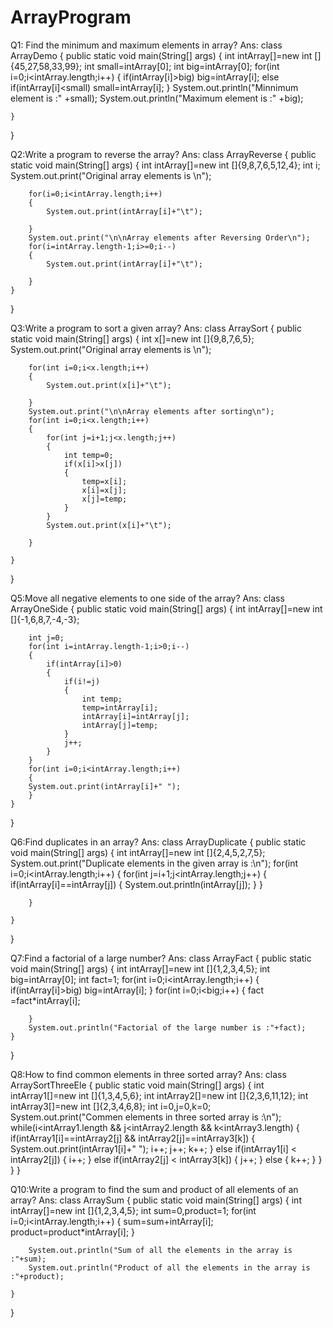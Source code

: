 # ArrayProgram
Q1: Find the minimum and maximum elements in array?
Ans:
class  ArrayDemo
{
	public static void main(String[] args) 
	{
		int intArray[]=new int []{45,27,58,33,99};
		int small=intArray[0];
		int big=intArray[0];
		for(int i=0;i<intArray.length;i++)
		{
			if(intArray[i]>big)
				big=intArray[i];
			else if(intArray[i]<small)
				small=intArray[i];
		}
		System.out.println("Minnimum element is :" +small);
		System.out.println("Maximum element is :" +big);

	}
}

Q2:Write a program to reverse the array?
Ans:
class ArrayReverse 
{
	public static void main(String[] args) 
	{
		int intArray[]=new int []{9,8,7,6,5,12,4};
		int i;
		System.out.print("Original array elements is \n");

		for(i=0;i<intArray.length;i++)
		{
			System.out.print(intArray[i]+"\t");

		}
		System.out.print("\n\nArray elements after Reversing Order\n");
		for(i=intArray.length-1;i>=0;i--)
		{
			System.out.print(intArray[i]+"\t");

		}
	}
}

Q3:Write a program to sort a given array?
Ans:
class ArraySort 
{
	public static void main(String[] args) 
	{
		int x[]=new int []{9,8,7,6,5};
		System.out.print("Original array elements is \n");

		for(int i=0;i<x.length;i++)
		{
			System.out.print(x[i]+"\t");

		}
		System.out.print("\n\nArray elements after sorting\n");
		for(int i=0;i<x.length;i++)
		{
			for(int j=i+1;j<x.length;j++)
			{
				int temp=0;
				if(x[i]>x[j])
				{
					temp=x[i];
					x[i]=x[j];
					x[j]=temp;
				}
			}
			System.out.print(x[i]+"\t");
				
		}

	}
}

Q5:Move all negative elements to one side of the array?
Ans:
class ArrayOneSide
{
	public static void main(String[] args) 
	{
		int intArray[]=new int []{-1,6,8,7,-4,-3};
		
		int j=0;
		for(int i=intArray.length-1;i>0;i--)
		{
			if(intArray[i]>0)
			{
				if(i!=j)
				{
					int temp;
					temp=intArray[i];
					intArray[i]=intArray[j];
					intArray[j]=temp;
				}
				j++;
			}
		}
		for(int i=0;i<intArray.length;i++)
		{
		System.out.print(intArray[i]+" ");
		}
	}
}

Q6:Find duplicates in an array?
Ans:
class ArrayDuplicate
{
	public static void main(String[] args) 
	{
		int intArray[]=new int []{2,4,5,2,7,5};
		System.out.print("Duplicate elements in the given array is :\n");
		for(int i=0;i<intArray.length;i++)
		{
			for(int j=i+1;j<intArray.length;j++)
			{
				if(intArray[i]==intArray[j])
				{
					System.out.println(intArray[j]);
				}
			}


		}
		
	}
}

Q7:Find a factorial of a large number?
Ans:
class ArrayFact 
{
	public static void main(String[] args) 
	{
		int intArray[]=new int []{1,2,3,4,5};
		int big=intArray[0];
		int fact=1;
		for(int i=0;i<intArray.length;i++)
		{
			if(intArray[i]>big)
				big=intArray[i];
		}
		for(int i=0;i<big;i++)
		{
			fact =fact*intArray[i];

		}
		System.out.println("Factorial of the large number is :"+fact);
	}
}

Q8:How to find common elements  in three sorted array?
Ans:
class ArraySortThreeEle 
{
	public static void main(String[] args) 
	{
		int intArray1[]=new int []{1,3,4,5,6};
		int intArray2[]=new int []{2,3,6,11,12};
		int intArray3[]=new int []{2,3,4,6,8};
		int i=0,j=0,k=0;
		System.out.print("Commen elements in three sorted array is :\n");
		while(i<intArray1.length && j<intArray2.length && k<intArray3.length)
		{
			if(intArray1[i]==intArray2[j] && intArray2[j]==intArray3[k])
			{
				System.out.print(intArray1[i]+" ");
				i++;
				j++;
				k++;
			}
			else if(intArray1[i] < intArray2[j])
			{
				i++;
			}
			else if(intArray2[j] < intArray3[k])
			{
				j++;
			}
			else
			{
				k++;
			}
		}
	}
}

Q10:Write a program to find the sum and product of all elements of an array?
Ans:
class ArraySum 
{
	public static void main(String[] args) 
	{
		int intArray[]=new int []{1,2,3,4,5};
		int sum=0,product=1;
		for(int i=0;i<intArray.length;i++)
		{
			sum=sum+intArray[i];
			product=product*intArray[i];
		}
		
		System.out.println("Sum of all the elements in the array is :"+sum);
		System.out.println("Product of all the elements in the array is :"+product);

	}
}

